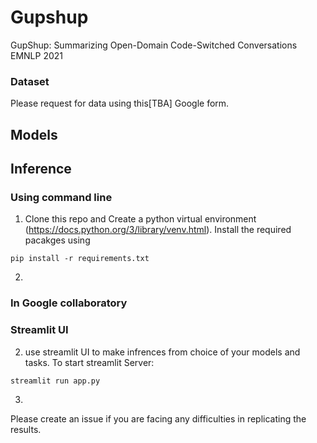 # Gupshup
GupShup: Summarizing Open-Domain Code-Switched Conversations EMNLP 2021


### Dataset
Please request for data using this[TBA] Google form.

## Models


## Inference

### Using command line
1. Clone this repo and Create a python virtual environment (https://docs.python.org/3/library/venv.html). Install the required pacakges using
```
pip install -r requirements.txt
```

2. 

### In Google collaboratory

### Streamlit UI

2. use streamlit UI to make infrences from choice of your models and tasks. To start streamlit Server:
```
streamlit run app.py
```
3.

Please create an issue if you are facing any difficulties in replicating the results. 

